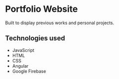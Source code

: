 # Portfolio Website

Built to display previous works and personal projects.

## Technologies used

- JavaScript
- HTML
- CSS
- Angular
- Google Firebase
